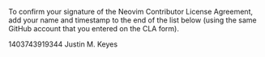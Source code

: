 To confirm your signature of the Neovim Contributor License Agreement, add your name and timestamp to the end of the list below (using the same GitHub account that you entered on the CLA form).

1403743919344 Justin M. Keyes